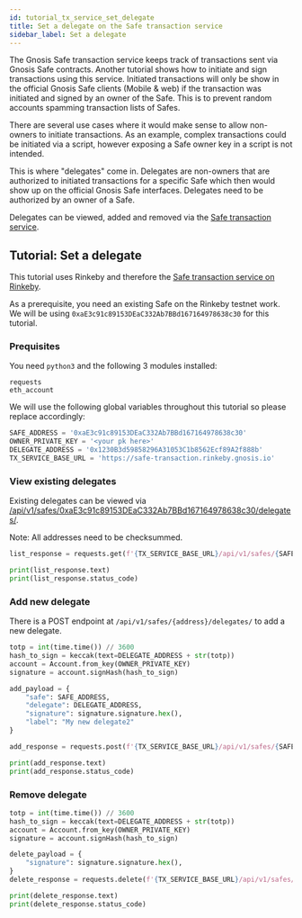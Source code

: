 ```yaml
---
id: tutorial_tx_service_set_delegate
title: Set a delegate on the Safe transaction service
sidebar_label: Set a delegate
---
```


The Gnosis Safe transaction service keeps track of transactions sent via Gnosis Safe contracts. Another tutorial shows how to initiate and sign transactions using this service. Initiated transactions will only be show in the official Gnosis Safe clients (Mobile & web) if the transaction was initiated and signed by an owner of the Safe. This is to prevent random accounts spamming transaction lists of Safes.

There are several use cases where it would make sense to allow non-owners to initiate transactions. As an example, complex transactions could be initiated via a script, however exposing a Safe owner key in a script is not intended.

This is where "delegates" come in. Delegates are non-owners that are authorized to initiated transactions for a specific Safe which then would show up on the official Gnosis Safe interfaces. Delegates need to be authorized by an owner of a Safe.

Delegates can be viewed, added and removed via the [Safe transaction service](services_03_transactions.md). 

## Tutorial: Set a delegate

This tutorial uses Rinkeby and therefore the [Safe transaction service on Rinkeby](https://safe-transaction.rinkeby.gnosis.io/).

As a prerequisite, you need an existing Safe on the Rinkeby testnet work. We will be using `0xaE3c91c89153DEaC332Ab7BBd167164978638c30` for this tutorial.


### Prequisites

You need `python3` and the following 3 modules installed:

```
requests
eth_account
```

We will use the following global variables throughout this tutorial so please replace accordingly:

```python
SAFE_ADDRESS = '0xaE3c91c89153DEaC332Ab7BBd167164978638c30'
OWNER_PRIVATE_KEY = '<your pk here>'
DELEGATE_ADDRESS = '0x1230B3d59858296A31053C1b8562Ecf89A2f888b'
TX_SERVICE_BASE_URL = 'https://safe-transaction.rinkeby.gnosis.io'
```

### View existing delegates

Existing delegates can be viewed via [/api/v1/safes/0xaE3c91c89153DEaC332Ab7BBd167164978638c30/delegates/](https://safe-transaction.rinkeby.gnosis.io/api/v1/safes/0xaE3c91c89153DEaC332Ab7BBd167164978638c30/delegates/).

Note: All addresses need to be checksummed.

```python
list_response = requests.get(f'{TX_SERVICE_BASE_URL}/api/v1/safes/{SAFE_ADDRESS}/delegates')

print(list_response.text)
print(list_response.status_code)
```

### Add new delegate

There is a POST endpoint at `/api/v1/safes/{address}/delegates/` to add a new delegate.

```python
totp = int(time.time()) // 3600
hash_to_sign = keccak(text=DELEGATE_ADDRESS + str(totp))
account = Account.from_key(OWNER_PRIVATE_KEY)
signature = account.signHash(hash_to_sign)

add_payload = {
    "safe": SAFE_ADDRESS,
    "delegate": DELEGATE_ADDRESS,
    "signature": signature.signature.hex(),
    "label": "My new delegate2"
}

add_response = requests.post(f'{TX_SERVICE_BASE_URL}/api/v1/safes/{SAFE_ADDRESS}/delegates/', json=add_payload, headers = {'Content-type': 'application/json'})

print(add_response.text)
print(add_response.status_code)
```

### Remove delegate

```python
totp = int(time.time()) // 3600
hash_to_sign = keccak(text=DELEGATE_ADDRESS + str(totp))
account = Account.from_key(OWNER_PRIVATE_KEY)
signature = account.signHash(hash_to_sign)

delete_payload = {
    "signature": signature.signature.hex(),
}
delete_response = requests.delete(f'{TX_SERVICE_BASE_URL}/api/v1/safes/{SAFE_ADDRESS}/delegates/{DELEGATE_ADDRESS}/', json=delete_payload, headers = {'Content-type': 'application/json'})

print(delete_response.text)
print(delete_response.status_code)
```